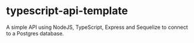 # typescript-api-template
A simple API using NodeJS, TypeScript, Express and Sequelize to connect to a Postgres database.
